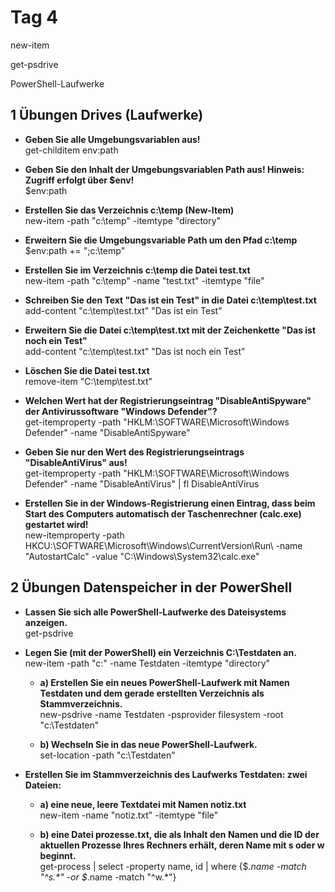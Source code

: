 # Tag 4

<tagbar>
  <p>new-item</p><p>get-psdrive</p><p>PowerShell-Laufwerke</p>
</tagbar>

## 1 Übungen Drives (Laufwerke)

- **Geben Sie alle Umgebungsvariablen aus!**  
get-childitem env:path

- **Geben Sie den Inhalt der Umgebungsvariablen Path aus! Hinweis: Zugriff erfolgt über $env!**  
$env:path

- **Erstellen Sie das Verzeichnis c:\temp (New-Item)**    
new-item -path "c:\temp" -itemtype "directory"

- **Erweitern Sie die Umgebungsvariable Path um den Pfad c:\temp**  
$env:path += ";c:\temp"

- **Erstellen Sie im Verzeichnis c:\temp die Datei test.txt**  
new-item -path "c:\temp\" -name "test.txt" -itemtype "file"

- **Schreiben Sie den Text "Das ist ein Test" in die Datei c:\temp\test.txt**  
add-content "c:\temp\test.txt" "Das ist ein Test"

- **Erweitern Sie die Datei c:\temp\test.txt mit der Zeichenkette "Das ist noch ein Test"**  
add-content "c:\temp\test.txt" "Das ist noch ein Test"

- **Löschen Sie die Datei test.txt**  
remove-item "C:\temp\test.txt"

- **Welchen Wert hat der Registrierungseintrag "DisableAntiSpyware" der Antivirussoftware "Windows Defender"?**  
get-itemproperty -path "HKLM:\SOFTWARE\Microsoft\Windows Defender" -name "DisableAntiSpyware"

- **Geben Sie nur den Wert des Registrierungseintrags "DisableAntiVirus" aus!**  
get-itemproperty -path "HKLM:\SOFTWARE\Microsoft\Windows Defender" -name "DisableAntiVirus" | fl DisableAntiVirus

- **Erstellen Sie in der Windows-Registrierung einen Eintrag, dass beim Start des Computers automatisch der Taschenrechner (calc.exe) gestartet wird!**  
new-itemproperty -path HKCU:\SOFTWARE\Microsoft\Windows\CurrentVersion\Run\ -name "AutostartCalc" -value "C:\Windows\System32\calc.exe"

## 2 Übungen Datenspeicher in der PowerShell

- **Lassen Sie sich alle PowerShell-Laufwerke des Dateisystems anzeigen.**  
get-psdrive

- **Legen Sie (mit der PowerShell) ein Verzeichnis C:\Testdaten an.**  
new-item -path "c:\" -name Testdaten -itemtype "directory"

  - **a) Erstellen Sie ein neues PowerShell-Laufwerk mit Namen Testdaten und dem gerade erstellten Verzeichnis als Stammverzeichnis.**  
  new-psdrive -name Testdaten -psprovider filesystem -root "c:\Testdaten"

  - **b) Wechseln Sie in das neue PowerShell-Laufwerk.**  
  set-location -path "c:\Testdaten"

- **Erstellen Sie im Stammverzeichnis des Laufwerks Testdaten: zwei Dateien:**  

  - **a) eine neue, leere Textdatei mit Namen notiz.txt**  
  new-item -name "notiz.txt" -itemtype "file"

  - **b) eine Datei prozesse.txt, die als Inhalt den Namen und die ID der aktuellen Prozesse Ihres Rechners erhält, deren Name mit s oder w beginnt.**  
  get-process | select -property name, id | where {$_.name -match "^s.*" -or $_.name -match "^w.*"}